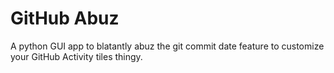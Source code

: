 # GitHub Abuz
A python GUI app to blatantly abuz the git commit date feature to customize your GitHub Activity tiles thingy.
